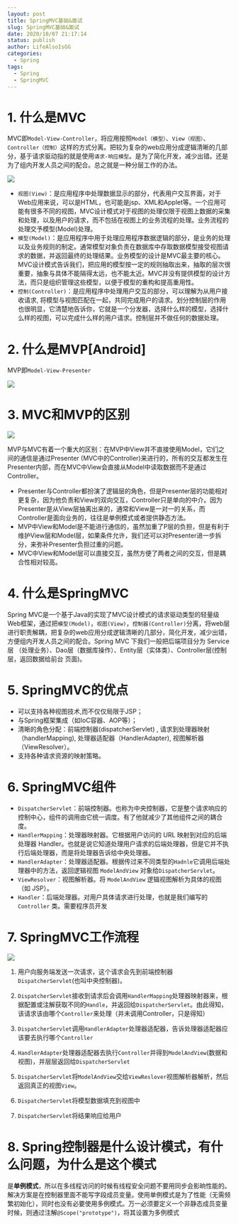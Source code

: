 ```yaml
---
layout: post
title: SpringMVC基础&面试
slug: SpringMVC基础&面试
date: 2020/10/07 21:17:14
status: publish
author: LifeAlsoIsGG
categories: 
  - Spring
tags: 
  - Spring
  - SpringMVC
---
```




# 1. 什么是MVC



MVC即`Model-View-Controller`，将应用按照`Model（模型）`、`View（视图）`、`Controller（控制）`这样的方式分离。把较为复杂的web应用分成逻辑清晰的几部分，基于请求驱动指的就是使用`请求-响应模型`。是为了简化开发，减少出错。还是为了组内开发人员之间的配合。总之就是一种分层工作的办法。

![](images/SpringMVC面试题/MVC结构示意图.png)





-   `视图(View)`：是应用程序中处理数据显示的部分，代表用户交互界面，对于Web应用来说，可以是HTML，也可能是jsp、XML和Applet等。一个应用可能有很多不同的视图，MVC设计模式对于视图的处理仅限于视图上数据的采集和处理，以及用户的请求，而不包括在视图上的业务流程的处理。业务流程的处理交予模型(Model)处理。
-   `模型(Model)`：是应用程序中用于处理应用程序数据逻辑的部分，是业务的处理以及业务规则的制定。通常模型对象负责在数据库中存取数据模型接受视图请求的数据，并返回最终的处理结果。业务模型的设计是MVC最主要的核心。MVC设计模式告诉我们，把应用的模型按一定的规则抽取出来，抽取的层次很重要，抽象与具体不能隔得太远，也不能太近。MVC并没有提供模型的设计方法，而只是组织管理这些模型，以便于模型的重构和提高重用性。
-   `控制(Controller)`：是应用程序中处理用户交互的部分，可以理解为从用户接收请求, 将模型与视图匹配在一起，共同完成用户的请求。划分控制层的作用也很明显，它清楚地告诉你，它就是一个分发器，选择什么样的模型，选择什么样的视图，可以完成什么样的用户请求。控制层并不做任何的数据处理。





# 2. 什么是MVP[Android]



MVP即`Model-View-Presenter`

![](images/SpringMVC面试题/MVP结构示意图.png)







# 3. MVC和MVP的区别



![](images/SpringMVC面试题/MVC和MVP的对比图.jpg)



MVP与MVC有着一个重大的区别：在MVP中View并不直接使用Model，它们之间的通信是通过Presenter (MVC中的Controller)来进行的，所有的交互都发生在Presenter内部，而在MVC中View会直接从Model中读取数据而不是通过 Controller。



- Presenter与Controller都扮演了逻辑层的角色，但是Presenter层的功能相对更复杂，因为他负责和View的双向交互，Controller只是单向的中介。因为Presenter是从View层抽离出来的，通常和View是一对一的关系，而Controller是面向业务的，往往是单例模式或者提供静态方法。
- MVP中View和Model是不能进行通信的，虽然加重了P层的负担，但是有利于维护View层和Model层，如果条件允许，我们还可以对Presenter进一步拆分，来弥补Presenter负担过重的问题。
- MVC中View和Model层可以直接交互，虽然方便了两者之间的交互，但是耦合性相对较高。





# 4. 什么是SpringMVC



Spring MVC是一个基于Java的实现了MVC设计模式的请求驱动类型的轻量级Web框架，通过把`模型(Model)`，`视图(View)`，`控制器(Controller)`分离，将web层进行职责解耦，把复杂的web应用分成逻辑清晰的几部分，简化开发，减少出错，方便组内开发人员之间的配合。Spring MVC 下我们⼀般把后端项⽬分为 Service层 （处理业务）、Dao层（数据库操作）、Entity层（实体类）、Controller层(控制层，返回数据给前台 ⻚⾯)。





# 5. SpringMVC的优点



- 可以支持各种视图技术,而不仅仅局限于JSP；
- 与Spring框架集成（如IoC容器、AOP等）；
- 清晰的角色分配：前端控制器(dispatcherServlet) , 请求到处理器映射（handlerMapping), 处理器适配器（HandlerAdapter), 视图解析器（ViewResolver）。
- 支持各种请求资源的映射策略。





# 6. SpringMVC组件



- `DispatcherServlet`：前端控制器。也称为中央控制器，它是整个请求响应的控制中心，组件的调用由它统一调度。有了他就减少了其他组件之间的耦合度。
- `HandlerMapping`：处理器映射器。它根据用户访问的 URL 映射到对应的后端处理器 Handler。也就是说它知道处理用户请求的后端处理器，但是它并不执行后端处理器，而是将处理器告诉给中央处理器。
- `HandlerAdapter`：处理器适配器。根据传过来不同类型的`Hadnle`它调用后端处理器中的方法，返回逻辑视图 `ModelAndView` 对象给`DispatcherServlet`。
- `ViewResolver`：视图解析器。将 `ModelAndView` 逻辑视图解析为具体的视图（如 JSP）。
- `Handler`：后端处理器。对用户具体请求进行处理，也就是我们编写的 `Controller` 类。需要程序员开发



# 7. SpringMVC工作流程



![](images/SpringMVC面试题/Springmvc工作原理图.jpg)



1. 用户向服务端发送一次请求，这个请求会先到前端控制器`DispatcherServlet`(也叫中央控制器)。

   

2. `DispatcherServlet`接收到请求后会调用`HandlerMapping`处理器映射器来，根据配置或注解获取不同的`Handle`，并返回给`DispatcherServlet`。由此得知，该请求该由哪个`Controller`来处理（并未调用Controller，只是得知）

   

3. `DispatcherServlet`调用`HandlerAdapter`处理器适配器，告诉处理器适配器应该要去执行哪个`Controller`

   

4. `HandlerAdapter`处理器适配器去执行`Controller`并得到`ModelAndView`(数据和视图)，并层层返回给`DispatcherServlet`

   

5. `DispatcherServlet`将`ModelAndView`交给`ViewReslover`视图解析器解析，然后返回真正的视图`View`。

   

6. `DispatcherServlet`将模型数据填充到视图中

   

7. `DispatcherServlet`将结果响应给用户









# 8. Spring控制器是什么设计模式，有什么问题，为什么是这个模式



是**单例模式**，所以在多线程访问的时候有线程安全问题不要用同步会影晌性能的。解决方案是在控制器里面不能写字段成员变量。使用单例模式是为了性能（无需频繁初始化），同时也没有必要使用多例模式。万一必须要定义一个非静态成员变量时候，则通过注解`@Scope("prototype")`，将其设置为多例模式